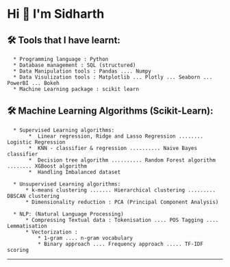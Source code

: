 
# Hi 👋  I'm Sidharth
  
## 🛠 Tools that I have learnt:

      * Programming language : Python                                                            
      * Database management : SQL (structured)                                                            
      * Data Manipulation tools : Pandas .... Numpy
      * Data Visulization tools : Matplotlib ... Plotly ... Seaborn ... PowerBI ... Bokeh
      * Machine Learning package : scikit learn

## 🛠 Machine Learning Algorithms (Scikit-Learn):

      * Supervised Learning algorithms:
           *  Linear regression, Ridge and Lasso Regression ........ Logistic Regression
           *  KNN - classifier & regression .......... Naive Bayes classifier
           *  Decision tree algorithm .......... Random Forest algorithm ........ XGBoost algorithm
           *  Handling Imbalanced dataset

      * Unsupervised Learning algorithms:
          * k-means clustering ....... Hierarchical clustering ......... DBSCAN clustering
          * Dimensionality reduction : PCA (Principal Component Analysis)

      * NLP: (Natural Language Processing)
          * Compressing Textual data : Tokenisation .... POS Tagging .... Lemmatisation
          * Vectorization : 
              * 1-gram .... n-gram vocabulary
              * Binary approach .... Frequency approach ..... TF-IDF scoring
---

